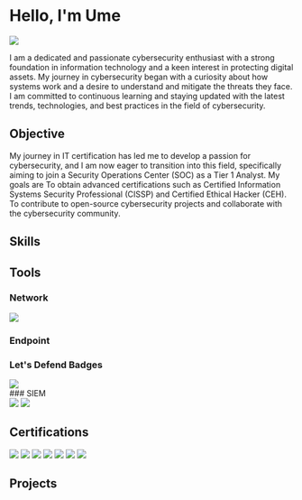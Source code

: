 # Hello, I'm Ume
<a href="https://www.linkedin.com/in/ume-habs-1b324a251/"><img src="https://img.shields.io/badge/-LinkedIn-0072b1?&style=for-the-badge&logo=linkedin&logoColor=white" /></a>


I am a dedicated and passionate cybersecurity enthusiast with a strong foundation in information technology and a keen interest in protecting digital assets. My journey in cybersecurity began with a curiosity about how systems work and a desire to understand and mitigate the threats they face. I am committed to continuous learning and staying updated with the latest trends, technologies, and best practices in the field of cybersecurity.

## Objective

My journey in IT certification has led me to develop a passion for cybersecurity, and I am now eager to transition into this field, specifically aiming to join a Security Operations Center (SOC) as a Tier 1 Analyst.
My goals are 
To obtain advanced certifications such as Certified Information Systems Security Professional (CISSP) and Certified Ethical Hacker (CEH).
To contribute to open-source cybersecurity projects and collaborate with the cybersecurity community.

## Skills

## Tools


### Network
<div>
    <img src="https://img.shields.io/badge/-Wireshark-1679A7?&style=for-the-badge&logo=Wireshark&logoColor=white" />
  
</div>

### Endpoint
<div>
 
</div>

### Let's Defend Badges
<div>
 <img src="https://app.letsdefend.io/challenge/pcap-analysis" />
</div>
### SIEM
<div>
    <img src="https://img.shields.io/badge/-Microsoft_Sentinel-0078D4?&style=for-the-badge&logo=Microsoft&logoColor=white" />
    <img src="https://img.shields.io/badge/-Splunk-000000?&style=for-the-badge&logo=Splunk&logoColor=white" />
    
</div>

## Certifications
<div>
 
<img src="https://img.shields.io/badge/-CISMP-0078D7?&style=for-the-badge&logo=BCS&logoColor=white" />
<img src="https://img.shields.io/badge/-AWS-232F3E?&style=for-the-badge&logo=Amazon%20AWS&logoColor=white" />
<img src="https://img.shields.io/badge/-Microsoft-0078D4?&style=for-the-badge&logo=Microsoft&logoColor=white" />
<img src="https://img.shields.io/badge/-ISO%2027001%3A2013%20compliant%20cyber%20security-4B8BBE?&style=for-the-badge&logo=ISO&logoColor=white" />
<img src="https://img.shields.io/badge/-Fundamentals%20of%20Linux-FCC624?&style=for-the-badge&logo=Linux&logoColor=black" />
<img src="https://img.shields.io/badge/-Getting%20Started%20with%20Microsoft%20365-0078D4?&style=for-the-badge&logo=Microsoft%20365&logoColor=white" />

<img src="https://img.shields.io/badge/-Cybersecurity%20Foundations-4B8BBE?&style=for-the-badge&logo=security&logoColor=white" />

</div>

## Projects

